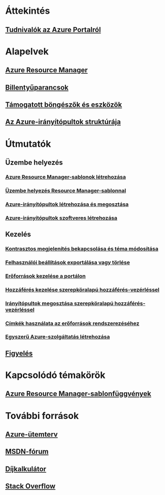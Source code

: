# Áttekintés
## [Tudnivalók az Azure Portalról](../azure-portal-overview.md)
# Alapelvek
## [Azure Resource Manager](../azure-resource-manager/resource-group-overview.md)
## [Billentyűparancsok](azure-portal-keyboard-shortcuts.md)
## [Támogatott böngészők és eszközök](azure-portal-supported-browsers-devices.md)
## [Az Azure-irányítópultok struktúrája](azure-portal-dashboards-structure.md)
# Útmutatók
## Üzembe helyezés
### [Azure Resource Manager-sablonok létrehozása](../azure-resource-manager/resource-group-authoring-templates.md)
### [Üzembe helyezés Resource Manager-sablonnal](../azure-resource-manager/resource-group-template-deploy.md)
### [Azure-irányítópultok létrehozása és megosztása](azure-portal-dashboards.md)
### [Azure-irányítópultok szoftveres létrehozása](azure-portal-dashboards-create-programmatically.md)
## Kezelés
### [Kontrasztos megjelenítés bekapcsolása és téma módosítása](azure-portal-change-theme-high-contrast.md)
### [Felhasználói beállítások exportálása vagy törlése](azure-portal-export-delete-settings.md)
### [Erőforrások kezelése a portálon](../azure-resource-manager/resource-group-portal.md)
### [Hozzáférés kezelése szerepköralapú hozzáférés-vezérléssel](../role-based-access-control/role-assignments-portal.md)
### [Irányítópultok megosztása szerepköralapú hozzáférés-vezérléssel](azure-portal-dashboard-share-access.md)
### [Címkék használata az erőforrások rendszerezéséhez](../azure-resource-manager/resource-group-using-tags.md)
### [Egyszerű Azure-szolgáltatás létrehozása](../azure-resource-manager/resource-group-create-service-principal-portal.md)
## [Figyelés](../monitoring-and-diagnostics/monitoring-overview.md)

# Kapcsolódó témakörök
## [Azure Resource Manager-sablonfüggvények](../azure-resource-manager/resource-group-template-functions.md)

# További források
## [Azure-ütemterv](https://azure.microsoft.com/roadmap/?category=monitoring-management)
## [MSDN-fórum](https://social.msdn.microsoft.com/Forums/en-US/home?forum=windowsazuremanagement) 
## [Díjkalkulátor](https://azure.microsoft.com/pricing/calculator/)
## [Stack Overflow](http://stackoverflow.com/questions/tagged/azure-management-portal)





